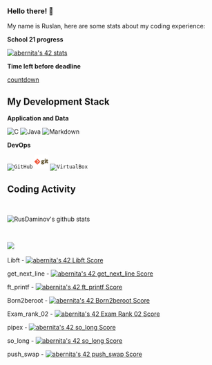 ### Hello there! 👋
My name is Ruslan, here are some stats about my coding experience:

**School 21 progress**
<!--
**RusDaminov/RusDaminov** is a ✨ _special_ ✨ repository because its `README.md` (this file) appears on your GitHub profile.
-->


[![abernita's 42 stats](https://badge42.vercel.app/api/v2/cl1lx6ro1006409mn613u6flc/stats?cursusId=21&coalitionId=104)](https://github.com/JaeSeoKim/badge42)

**Time left before deadline**

[countdown](https://countdown.onlinealarmkur.com/ru/#2022-05-03T12:00)

## My Development Stack

**Application and Data**

![C](https://img.shields.io/badge/c-090909?style=for-the-badge&logo=C&logoColor=#7f8b99)
![Java](https://img.shields.io/badge/-Java-090909?style=for-the-badge&logo=Java&logoColor=f8d05e)
![Markdown](https://img.shields.io/badge/-Markdown-090909?style=for-the-badge&logo=markdown&logoColor=ffffff)
<br/>

**DevOps**

<code><img height="32" src="https://cdn3.iconfinder.com/data/icons/inficons/512/github.png" alt="GitHub"/></code>
<code><img height="32" src="https://raw.githubusercontent.com/github/explore/80688e429a7d4ef2fca1e82350fe8e3517d3494d/topics/git/git.png" alt="Git"/></code>
<code><img height="32" src="https://img.utdstc.com/icon/c2f/773/c2f7733df6524599afea694769062bc12d389fb4178f8be7b644c5e802fbbc17:200" alt="VirtualBox"/></code>


## Coding Activity

<br/>

<p align="left">
  <img src="https://github-readme-stats.vercel.app/api?username=RusDaminov&show_icons=true&theme=dracula" alt="RusDaminov's github stats" />
</p>

<br/>

<p align="left">
  <a href="#">
      <img src="https://visitor-badge.glitch.me/badge?page_id=Rusdaminov.RusDaminov" />
   </a>
</p>

 Libft  -  [![abernita's 42 Libft Score](https://badge42.vercel.app/api/v2/cl1lx6ro1006409mn613u6flc/project/2364386)](https://github.com/JaeSeoKim/badge42)

 get_next_line - [![abernita's 42 get_next_line Score](https://badge42.vercel.app/api/v2/cl1lx6ro1006409mn613u6flc/project/2385422)](https://github.com/JaeSeoKim/badge42)

 ft_printf - [![abernita's 42 ft_printf Score](https://badge42.vercel.app/api/v2/cl1lx6ro1006409mn613u6flc/project/2386608)](https://github.com/JaeSeoKim/badge42)

 Born2beroot - [![abernita's 42 Born2beroot Score](https://badge42.vercel.app/api/v2/cl1lx6ro1006409mn613u6flc/project/2389171)](https://github.com/JaeSeoKim/badge42)

 Exam_rank_02 - [![abernita's 42 Exam Rank 02 Score](https://badge42.vercel.app/api/v2/cl1lx6ro1006409mn613u6flc/project/2412845)](https://github.com/JaeSeoKim/badge42)

 pipex  -  [![abernita's 42 so_long Score](https://badge42.vercel.app/api/v2/cl1lx6ro1006409mn613u6flc/project/2474302)](https://github.com/JaeSeoKim/badge42)

 so_long  -  [![abernita's 42 so_long Score](https://badge42.vercel.app/api/v2/cl1lx6ro1006409mn613u6flc/project/2474302)](https://github.com/JaeSeoKim/badge42)
 
 push_swap - [![abernita's 42 push_swap Score](https://badge42.vercel.app/api/v2/cl1lx6ro1006409mn613u6flc/project/2552267)](https://github.com/JaeSeoKim/badge42)
